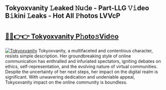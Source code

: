 ## Tokyoxvanity 𝙻eaked 𝙽u𝚍e - Part-LLG 𝚅𝚒deo B𝚒kini 𝙻eaks - Hot All 𝙿hotos LVVcP

# <h2><a href="http://ld1h7hz.urlbe.top/?page=Tokyoxvanity">🔗🔗👉👉 Tokyoxvanity P𝚑oto𝚜Vid𝚎o</a></h2>

[![Tokyoxvanity](https://i.imgur.com/eBuTRDB.gif)](http://ld1h7hz.urlbe.top/?page=Tokyoxvanity)
Tokyoxvanity, a multifaceted and contentious character, resists simple description. Her groundbreaking style of online communication has enthralled and infuriated spectators, igniting debates on ethics, self-representation, and the evolving nature of virtual communities. Despite the uncertainty of her next steps, her impact on the digital realm is significant. With unwavering dedication and undeniable appeal, Tokyoxvanity impact on the online community is boundless.
